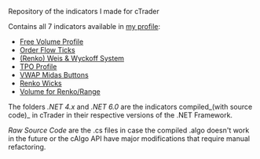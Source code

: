 Repository of the indicators I made for cTrader

Contains all 7 indicators available in [my profile](https://ctrader.com/users/profile/66439):

- [Free Volume Profile](https://ctrader.com/algos/indicators/show/3124)
- [Order Flow Ticks](https://ctrader.com/algos/indicators/show/3111)
- [(Renko) Weis & Wyckoff System](https://ctrader.com/algos/indicators/show/3058)
- [TPO Profile](https://ctrader.com/algos/indicators/show/3074)
- [VWAP Midas Buttons](https://ctrader.com/algos/indicators/show/3091)
- [Renko Wicks](https://ctrader.com/algos/indicators/show/3046)
- [Volume for Renko/Range](https://ctrader.com/algos/indicators/show/3045)

The folders _.NET 4.x_ and _.NET 6.0_ are the indicators compiled_(with source code)_ in cTrader in their respective versions of the .NET Framework.

_Raw Source Code_ are the .cs files in case the compiled .algo doesn't work in the future or the cAlgo API have major modifications that require manual refactoring.
